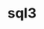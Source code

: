 ---
title: "sql3"
layout: page
permalink : /categories/SQL3/
author_profile : true
sidebar_main : true
sidebar:
  nav: "sidebar-sample"
---